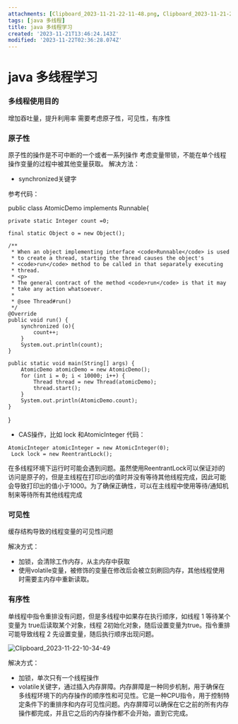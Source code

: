 ```yaml
---
attachments: [Clipboard_2023-11-21-22-11-48.png, Clipboard_2023-11-21-22-11-49.png, Clipboard_2023-11-22-10-34-49.png]
tags: [java 多线程]
title: java 多线程学习
created: '2023-11-21T13:46:24.143Z'
modified: '2023-11-22T02:36:28.074Z'
---
```


# java 多线程学习
### 多线程使用目的
增加吞吐量，提升利用率
需要考虑原子性，可见性，有序性
### 原子性
原子性的操作是不可中断的一个或者一系列操作
考虑变量带锁，不能在单个线程操作变量的过程中被其他变量获取。
解决方法：
- synchronized关键字

参考代码：



public class AtomicDemo implements Runnable{

    private static Integer count =0;
    
    final static Object o = new Object();
    
    /**
     * When an object implementing interface <code>Runnable</code> is used
     * to create a thread, starting the thread causes the object's
     * <code>run</code> method to be called in that separately executing
     * thread.
     * <p>
     * The general contract of the method <code>run</code> is that it may
     * take any action whatsoever.
     *
     * @see Thread#run()
     */
    @Override
    public void run() {
        synchronized (o){
            count++;
        }
        System.out.println(count);
    }
    
    public static void main(String[] args) {
        AtomicDemo atomicDemo = new AtomicDemo();
        for (int i = 0; i < 10000; i++) {
            Thread thread = new Thread(atomicDemo);
            thread.start();
        }
        System.out.println(AtomicDemo.count);
    }
}
- CAS操作，比如 lock 和AtomicInteger
代码：
```
AtomicInteger atomicInteger = new AtomicInteger(0);
 Lock lock = new ReentrantLock();
```

 在多线程环境下运行时可能会遇到问题。虽然使用ReentrantLock可以保证对i的访问是原子的，但是主线程在打印出i的值时并没有等待其他线程完成，因此可能会导致打印出的值小于1000。为了确保正确性，可以在主线程中使用等待/通知机制来等待所有其他线程完成
### 可见性
缓存结构导致的线程变量的可见性问题

解决方式：
- 加锁，会清除工作内存，从主内存中获取
- 使用volatile变量，被修饰的变量在修改后会被立刻刷回内存，其他线程使用时需要主内存中重新读取。
### 有序性
单线程中指令重排没有问题，但是多线程中如果存在执行顺序，如线程 1 等待某个变量为 true后读取某个对象，线程 2初始化对象，随后设置变量为true。指令重排可能导致线程 2 先设置变量，随后执行顺序出现问题。

![Clipboard_2023-11-22-10-34-49](https://s2.loli.net/2023/11/22/H17GUcsVYqeln9C.png)

解决方式：

- 加锁，单次只有一个线程操作
- volatile关键字，通过插入内存屏障。内存屏障是一种同步机制，用于确保在多线程环境下的内存操作的顺序性和可见性。它是一种CPU指令，用于控制特定条件下的重排序和内存可见性问题。内存屏障可以确保在它之前的所有内存操作都完成，并且它之后的内存操作都不会开始，直到它完成。

